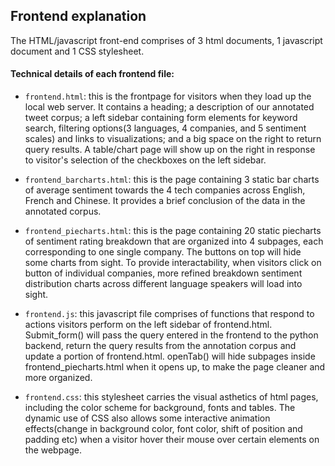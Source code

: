 ## Frontend explanation

The HTML/javascript front-end comprises of 3 html documents, 1 javascript document and 1 CSS stylesheet.

#### Technical details of each frontend file:

- `frontend.html`: this is the frontpage for visitors when they load up the local web server. It contains a heading; a description of our annotated tweet corpus; a left sidebar containing form elements for keyword search, filtering options(3 languages, 4 companies, and 5 sentiment scales) and links to visualizations; and a big space on the right to return query results.  A table/chart page will show up on the right in response to visitor's selection of the checkboxes on the left sidebar. 
 
- `frontend_barcharts.html`: this is the page containing 3 static bar charts of average sentiment towards the 4 tech companies across English, French and Chinese. It provides a brief conclusion of the data in the annotated corpus.
 
- `frontend_piecharts.html`: this is the page containing 20 static piecharts of sentiment rating breakdown that are organized into 4 subpages, each corresponding to one single company. The buttons on top will hide some charts from sight. To provide interactability, when visitors click on button of individual companies, more refined breakdown sentiment distribution charts across different language speakers will load into sight.   

- `frontend.js`: this javascript file comprises of functions that respond to actions visitors perform on the left sidebar of frontend.html. Submit_form() will pass the query entered in the frontend to the python backend, return the query results from the annotation corpus and update a portion of frontend.html. openTab() will hide subpages inside frontend_piecharts.html when it opens up, to make the page cleaner and more organized.

- `frontend.css`: this stylesheet carries the visual asthetics of html pages, including the color scheme for background, fonts and tables. The dynamic use of CSS also allows some interactive animation effects(change in background color, font color, shift of position and padding etc) when a visitor hover their mouse over certain elements on the webpage. 

